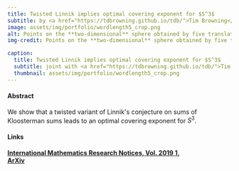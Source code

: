 ```yaml
---
title: Twisted Linnik implies optimal covering exponent for $S^3$
subtitle: by <a href="https://tdbrowning.github.io/tdb/">Tim Browning</a>, <a href="https://scholar.google.at/citations?user=FhNwBeQAAAAJ&hl=de">V. Vinay Kumaraswamy</a>, and <a href="#">Raphael S. Steiner</a>.
image: assets/img/portfolio/wordlength5_crop.png
alt: Points on the **two-dimensional** sphere obtained by five translations of the north pole by the Golden Gates of Sarnak or their inverses.
img-credit: Points on the **two-dimensional** sphere obtained by five translations of the north pole by the Golden Gates of Sarnak, $ \left\{ \frac{1}{\sqrt{5}} \left( \begin{smallmatrix} 1+2i & 0 \\ 0 & 1-2i  \end{smallmatrix} \right), \frac{1}{\sqrt{5}}  \left( \begin{smallmatrix} 1 & 2i \\ 2i & 1  \end{smallmatrix} \right), \frac{1}{\sqrt{5}}  \left( \begin{smallmatrix} 1 & 2 \\ -2 & 1  \end{smallmatrix} \right)     \right\} \subset \mathrm{SU}_2 \curvearrowright S^2$, or their inverses.

caption:
  title: Twisted Linnik implies optimal covering exponent for $S^3$
  subtitle: joint with <a href="https://tdbrowning.github.io/tdb/">Tim Browning</a> and <a href="https://scholar.google.at/citations?user=FhNwBeQAAAAJ&hl=de">V. Vinay Kumaraswamy</a>.
  thumbnail: assets/img/portfolio/wordlength5_crop.png
---
```


#### Abstract
We  show  that a twisted variant of Linnik's conjecture on sums of Kloosterman sums leads to an optimal covering exponent for $S^3$.

#### Links

**[International Mathematics Research Notices, Vol. 2019 1,](https://doi.org/10.1093/imrn/rnx116)**  
**[ArXiv](https://arxiv.org/abs/1609.06097)**  
